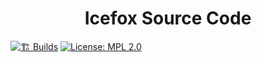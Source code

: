 <h1 align="center">Icefox Source Code</h1>

[![🏗 Builds](https://github.com/DemonicAayush/Icefox/actions/workflows/push.yml/badge.svg)](https://github.com/DemonicAayush/Icefox/actions/workflows/push.yml)
[![License: MPL 2.0](https://img.shields.io/badge/License-MPL_2.0-brightgreen.svg)](https://opensource.org/licenses/MPL-2.0)

